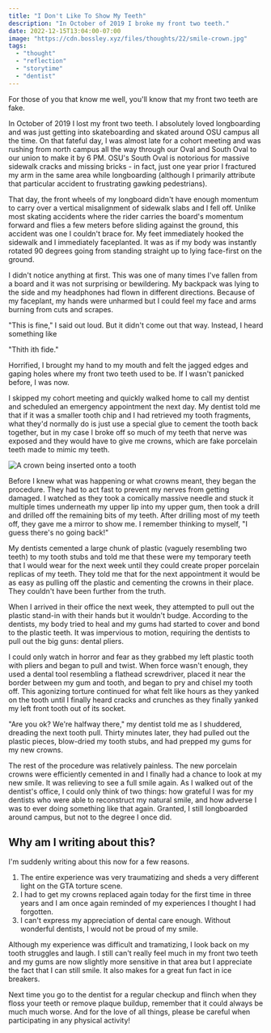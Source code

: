 ```yaml
---
title: "I Don't Like To Show My Teeth"
description: "In October of 2019 I broke my front two teeth."
date: 2022-12-15T13:04:00-07:00
image: "https://cdn.bossley.xyz/files/thoughts/22/smile-crown.jpg"
tags:
  - "thought"
  - "reflection"
  - "storytime"
  - "dentist"
---
```


For those of you that know me well, you'll know that my front two teeth are fake.

In October of 2019 I lost my front two teeth. I absolutely loved longboarding and was just getting into skateboarding and skated around OSU campus all the time. On that fateful day, I was almost late for a cohort meeting and was rushing from north campus all the way through our Oval and South Oval to our union to make it by 6 PM. OSU's South Oval is notorious for massive sidewalk cracks and missing bricks - in fact, just one year prior I fractured my arm in the same area while longboarding (although I primarily attribute that particular accident to frustrating gawking pedestrians).

That day, the front wheels of my longboard didn't have enough momentum to carry over a vertical misalignment of sidewalk slabs and I fell off. Unlike most skating accidents where the rider carries the board's momentum forward and flies a few meters before sliding against the ground, this accident was one I couldn't brace for. My feet immediately hooked the sidewalk and I immediately faceplanted. It was as if my body was instantly rotated 90 degrees going from standing straight up to lying face-first on the ground.

I didn't notice anything at first. This was one of many times I've fallen from a board and it was not surprising or bewildering. My backpack was lying to the side and my headphones had flown in different directions. Because of my faceplant, my hands were unharmed but I could feel my face and arms burning from cuts and scrapes.

"This is fine," I said out loud. But it didn't come out that way. Instead, I heard something like

"Thith ith fide."

Horrified, I brought my hand to my mouth and felt the jagged edges and gaping holes where my front two teeth used to be. If I wasn't panicked before, I was now.

I skipped my cohort meeting and quickly walked home to call my dentist and scheduled an emergency appointment the next day. My dentist told me that if it was a smaller tooth chip and I had retrieved my tooth fragments, what they'd normally do is just use a special glue to cement the tooth back together, but in my case I broke off so much of my teeth that nerve was exposed and they would have to give me crowns, which are fake porcelain teeth made to mimic my teeth.

![A crown being inserted onto a tooth](https://cdn.bossley.xyz/files/thoughts/22/smile-crown.jpg)

Before I knew what was happening or what crowns meant, they began the procedure. They had to act fast to prevent my nerves from getting damaged. I watched as they took a comically massive needle and stuck it multiple times underneath my upper lip into my upper gum, then took a drill and drilled off the remaining bits of my teeth. After drilling most of my teeth off, they gave me a mirror to show me. I remember thinking to myself, "I guess there's no going back!"

My dentists cemented a large chunk of plastic (vaguely resembling two teeth) to my tooth stubs and told me that these were my temporary teeth that I would wear for the next week until they could create proper porcelain replicas of my teeth. They told me that for the next appointment it would be as easy as pulling off the plastic and cementing the crowns in their place. They couldn't have been further from the truth.

When I arrived in their office the next week, they attempted to pull out the plastic stand-in with their hands but it wouldn't budge. According to the dentists, my body tried to heal and my gums had started to cover and bond to the plastic teeth. It was impervious to motion, requiring the dentists to pull out the big guns: dental pliers.

I could only watch in horror and fear as they grabbed my left plastic tooth with pliers and began to pull and twist. When force wasn't enough, they used a dental tool resembling a flathead screwdriver, placed it near the border between my gum and tooth, and began to pry and chisel my tooth off. This agonizing torture continued for what felt like hours as they yanked on the tooth until I finally heard cracks and crunches as they finally yanked my left front tooth out of its socket.

"Are you ok? We're halfway there," my dentist told me as I shuddered, dreading the next tooth pull. Thirty minutes later, they had pulled out the plastic pieces, blow-dried my tooth stubs, and had prepped my gums for my new crowns.

The rest of the procedure was relatively painless. The new porcelain crowns were efficiently cemented in and I finally had a chance to look at my new smile. It was relieving to see a full smile again. As I walked out of the dentist's office, I could only think of two things: how grateful I was for my dentists who were able to reconstruct my natural smile, and how adverse I was to ever doing something like that again. Granted, I still longboarded around campus, but not to the degree I once did.

## Why am I writing about this?

I'm suddenly writing about this now for a few reasons.

1. The entire experience was very traumatizing and sheds a very different light on the GTA torture scene.
2. I had to get my crowns replaced again today for the first time in three years and I am once again reminded of my experiences I thought I had forgotten.
3. I can't express my appreciation of dental care enough. Without wonderful dentists, I would not be proud of my smile.

Although my experience was difficult and tramatizing, I look back on my tooth struggles and laugh. I still can't really feel much in my front two teeth and my gums are now slightly more sensitive in that area but I appreciate the fact that I can still smile. It also makes for a great fun fact in ice breakers.

Next time you go to the dentist for a regular checkup and flinch when they floss your teeth or remove plaque buildup, remember that it could always be much much worse. And for the love of all things, please be careful when participating in any physical activity!
